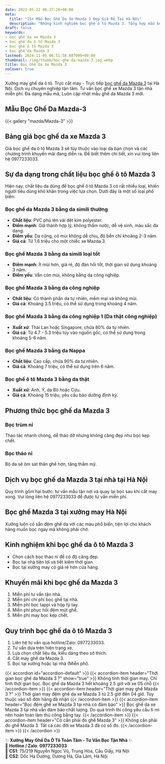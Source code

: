 ```yaml
---
date: 2022-05-22 06:37:28+00:00
meta:
  title: "15+ Mẫu Bọc Ghế Da Xe Mazda 3 Đẹp Giá Rẻ Tại Hà Nội"
  description: "Những kinh nghiệm bọc ghế ô tô Mazda 3. Tổng hợp mẫu bọc ghế da Mazda 3 đẹp. Bảng giá bọc ghế da xe Mazda 3. Chương trình khuyến mãi bọc ghế Mazda 3"
draft: false
keywords:
- bọc ghế da xe Mazda 3
- bọc ghế da ô tô Mazda 3
- bọc ghế ô tô Mazda 3
- bọc ghế da Mazda 3
lastmod: 2024-11-05 06:51:58.687000+00:00
thumbnail: /img/thumb/boc-ghe-da-mazda-3.jpg.webp
title: Bọc Ghế Da Xe Mazda 3
noCover: true
---
```


Xưởng may ghế da ô tô. Trực cắt may - Trực tiếp [bọc ghế da Mazda 3](https://bocgheoto.vn/mazda/boc-ghe-da-xe-mazda-3.html) tại Hà Nội. Dịch vụ chuyên nghiệp tận tâm. Tư vấn bọc ghế xe Mazda 3 tận nhà miễn phí. Đa dạng mẫu mã, Luôn cập nhật mẫu ghế da Mazda 3 mới.

## Mẫu Bọc Ghế Da Mazda-3
{{< gallery "mazda/Mazda-3" >}}


## Bảng giá bọc ghế da xe Mazda 3
Giá bọc ghế da ô tô Mazda 3 sẽ tùy thuộc vào loại da bạn chọn và các chương trình khuyến mãi đang diễn ra. Để biết thêm chi tiết, xin vui lòng liên hệ 0977233033.

## Sự đa dạng trong chất liệu bọc ghế ô tô Mazda 3
Hiện nay, chất liệu da dùng để bọc ghế ô tô Mazda 3 có rất nhiều loại, khiến người tiêu dùng khó khăn trong việc lựa chọn. Dưới đây là một số loại phổ biến:

### Bọc ghế da Mazda 3 bằng da simili thường
- **Chất liệu**: PVC phủ lên vải dệt kim polyester.
- **Điểm mạnh**: Giá thành hợp lý, không thấm nước, dễ vệ sinh, màu sắc đa dạng.
- **Điểm yếu**: Da cứng, có mùi không dễ chịu, độ bền chỉ khoảng 2-3 năm.
- **Giá cả**: Từ 1.6 triệu cho một chiếc xe Mazda 3.

### Bọc ghế Mazda 3 bằng da simili loại tốt
- **Điểm mạnh**: Ít mùi hơn, giá rẻ, độ đàn hồi tốt, thời gian sử dụng khoảng 3 năm.
- **Điểm yếu**: Vẫn còn mùi, không bằng da công nghiệp.

### Bọc ghế Mazda 3 bằng da công nghiệp
- **Chất liệu**: Có thành phần da tự nhiên, mềm mại và không mùi.
- **Giá cả**: Khoảng 3.5 triệu, có thể sử dụng trong khoảng 4 năm.

### Bọc ghế Mazda 3 bằng da công nghiệp 1 (Da thật công nghiệp)
- **Xuất xứ**: Thái Lan hoặc Singapore, chứa 80% da tự nhiên.
- **Giá cả**: Từ 4.7 - 5.3 triệu tùy vào nguồn gốc, có thể sử dụng trong khoảng 5-6 năm.

### Bọc ghế Mazda 3 bằng da Nappa
- **Chất liệu**: Cao cấp, chứa 90% da tự nhiên.
- **Giá cả**: Khoảng 7 triệu, có thể sử dụng trên 6 năm.

### Bọc ghế ô tô Mazda 3 bằng da thật
- **Xuất xứ**: Anh, Ý, da Bò hoặc Cừu.
- **Giá cả**: Khoảng 15 triệu, yêu cầu bảo dưỡng định kỳ.

## Phương thức bọc ghế da Mazda 3

### Bọc trùm nỉ
Thao tác nhanh chóng, dễ tháo dỡ nhưng không căng đẹp như bọc kẹp chết.

### Bọc tháo nỉ
Bộ da sẽ ôm sát thân ghế hơn, tăng thẩm mỹ.

## Dịch vụ bọc ghế da Mazda 3 tại nhà tại Hà Nội
Quy trình gồm hai bước: tư vấn mẫu tận nơi và quay lại bọc sau khi cắt may xong. Vui lòng liên hệ 0977233033 để được tư vấn miễn phí.

## Bọc ghế Mazda 3 tại xưởng may Hà Nội
Xưởng luôn có sẵn đệm ghế da với các màu phổ biến, tiện lợi cho khách hàng muốn bọc ngay mà không phải chờ.

## Kinh nghiệm khi bọc ghế da ô tô Mazda 3
- Chọn cách bọc tháo nỉ để có độ căng đẹp.
- Bọc tại nhà tiện lợi và tiết kiệm thời gian.
- Bọc tại xưởng may có giá rẻ hơn cửa hàng.

## Khuyến mãi khi bọc ghế da Mazda 3
1. Miễn phí tư vấn tận nhà.
2. Miễn phí chi phí bọc ghế tại nhà.
3. Miễn phí bọc tappi và hộp tỳ tay.
4. Miễn phí phục hồi đệm mút ghế.
5. Miễn phí may bọc kẹp chết.

## Quy trình bọc ghế da ô tô Mazda 3
1. Liên hệ tư vấn qua hotline/Zalo: 0977233033.
2. Tư vấn dựa trên hiện trạng xe.
3. Lựa chọn chất liệu da, kiểu dáng theo sở thích.
4. Cắt may ghế da Mazda 3.
5. Bọc tại xưởng hoặc tại nhà (Miễn phí).

{{< accordion id="accordion-default" >}}
  {{< accordion-item header="Thời gian bọc ghế da Mazda 3 ?" show="true" >}}
    Không tính thời gian may. Chỉ tính thời gian bọc. Bọc ghế da Mazda 3 hết khoảng 2.5 giờ với xe 05 chỗ
  {{< /accordion-item >}}
  {{< accordion-item header="Thời gian may ghế Mazda 3 ?" >}}
    Thời gian may đệm ghế da xe Mazda 3 từ 2.5 giờ đến 04 giờ. Tùy thuộc vào số đơn hàng đã nhận
  {{< /accordion-item >}}
  {{< accordion-item header="Bọc đệm ghế xe Mazda 3 tại nhà có đảm bảo" >}}
    Bọc ghế da xe Mazda 3 tại nhà vẫn đảm bảo chất lượng. Do quá trình thi công yêu cầu tỉ mỉ nên hoàn toàn làm thủ công bằng tay.
  {{< /accordion-item >}}
  {{< accordion-item header="Có cần phải đo ghế Mazda 3" >}}
    Không cần phải đo ghế Mazda 3. Tất cả các đời xe Mazda 3 đã có số đo.
  {{< /accordion-item >}}
{{< /accordion >}}

✨ **Xưởng May Ghế Da Ô Tô Toàn Tâm - Tư Vấn Bọc Tận Nhà** ✨  
📱 **Hotline / Zalo**: **0977233033**  
📍 **CS1**: 75/219 Nguyễn Ngọc Vũ, Trung Hòa, Cầu Giấy, Hà Nội  
📍 **CS2**: Dốc Hạ Dương, Dương Hà, Gia Lâm, Hà Nội
